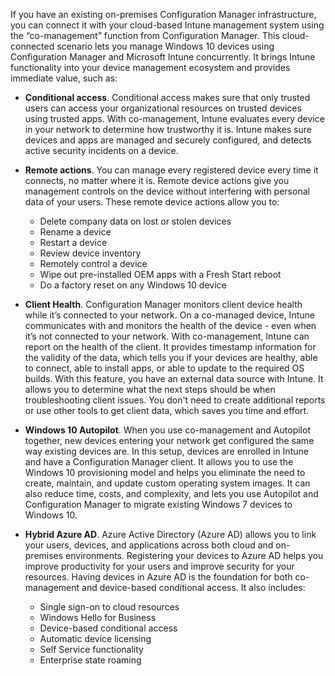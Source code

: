 If you have an existing on-premises Configuration Manager infrastructure, you can connect it with your cloud-based Intune management system using the “co-management” function from Configuration Manager. This cloud-connected scenario lets you manage Windows 10 devices using Configuration Manager and Microsoft Intune concurrently. It brings Intune functionality into your device management ecosystem and provides immediate value, such as:

 - **Conditional access**. Conditional access makes sure that only trusted users can access your organizational resources on trusted devices using trusted apps. With co-management, Intune evaluates every device in your network to determine how trustworthy it is. Intune makes sure devices and apps are managed and securely configured, and detects active security incidents on a device.
- **Remote actions**. You can manage every registered device every time it connects, no matter where it is. Remote device actions give you management controls on the device without interfering with personal data of your users. These remote device actions allow you to:
   - Delete company data on lost or stolen devices
   - Rename a device
   - Restart a device
   - Review device inventory
   - Remotely control a device
   - Wipe out pre-installed OEM apps with a Fresh Start reboot
   - Do a factory reset on any Windows 10 device
- **Client Health**. Configuration Manager monitors client device health while it’s connected to your network. On a co-managed device, Intune communicates with and monitors the health of the device - even when it’s not connected to your network. With co-management, Intune can report on the health of the client. It provides timestamp information for the validity of the data, which tells you if your devices are healthy, able to connect, able to install apps, or able to update to the required OS builds. With this feature, you have an external data source with Intune. It allows you to determine what the next steps should be when troubleshooting client issues. You don't need to create additional reports or use other tools to get client data, which saves you time and effort.
- **Windows 10 Autopilot**. When you use co-management and Autopilot together, new devices entering your network get configured the same way existing devices are. In this setup, devices are enrolled in Intune and have a Configuration Manager client. It allows you to use the Windows 10 provisioning model and helps you eliminate the need to create, maintain, and update custom operating system images. It can also reduce time, costs, and complexity, and lets you use Autopilot and Configuration Manager to migrate existing Windows 7 devices to Windows 10.

- **Hybrid Azure AD**. Azure Active Directory (Azure AD) allows you to link your users, devices, and applications across both cloud and on-premises environments. Registering your devices to Azure AD helps you improve productivity for your users and improve security for your resources. Having devices in Azure AD is the foundation for both co-management and device-based conditional access. It also includes:
   - Single sign-on to cloud resources
   - Windows Hello for Business
   - Device-based conditional access
   - Automatic device licensing
   - Self Service functionality
   - Enterprise state roaming
